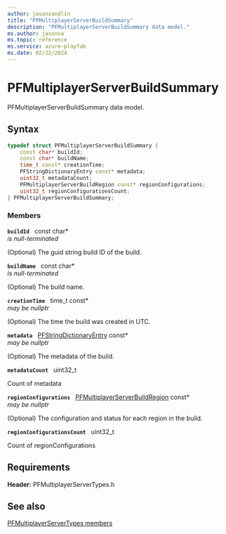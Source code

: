 ```yaml
---
author: jasonsandlin
title: "PFMultiplayerServerBuildSummary"
description: "PFMultiplayerServerBuildSummary data model."
ms.author: jasonsa
ms.topic: reference
ms.service: azure-playfab
ms.date: 02/22/2024
---
```


# PFMultiplayerServerBuildSummary  

PFMultiplayerServerBuildSummary data model.  

## Syntax  
  
```cpp
typedef struct PFMultiplayerServerBuildSummary {  
    const char* buildId;  
    const char* buildName;  
    time_t const* creationTime;  
    PFStringDictionaryEntry const* metadata;  
    uint32_t metadataCount;  
    PFMultiplayerServerBuildRegion const* regionConfigurations;  
    uint32_t regionConfigurationsCount;  
} PFMultiplayerServerBuildSummary;  
```
  
### Members  
  
**`buildId`** &nbsp; const char*  
*is null-terminated*  
  
(Optional) The guid string build ID of the build.
  
**`buildName`** &nbsp; const char*  
*is null-terminated*  
  
(Optional) The build name.
  
**`creationTime`** &nbsp; time_t const*  
*may be nullptr*  
  
(Optional) The time the build was created in UTC.
  
**`metadata`** &nbsp; [PFStringDictionaryEntry](../../pftypes/structs/pfstringdictionaryentry.md) const*  
*may be nullptr*  
  
(Optional) The metadata of the build.
  
**`metadataCount`** &nbsp; uint32_t  
  
Count of metadata
  
**`regionConfigurations`** &nbsp; [PFMultiplayerServerBuildRegion](pfmultiplayerserverbuildregion.md) const*  
*may be nullptr*  
  
(Optional) The configuration and status for each region in the build.
  
**`regionConfigurationsCount`** &nbsp; uint32_t  
  
Count of regionConfigurations
  
  
## Requirements  
  
**Header:** PFMultiplayerServerTypes.h
  
## See also  
[PFMultiplayerServerTypes members](../pfmultiplayerservertypes_members.md)  

  
  
